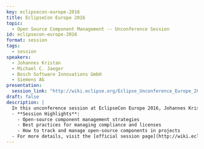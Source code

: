 ```yaml
---
key: eclipsecon-europe-2016
title: EclipseCon Europe 2016
topic: 
  - Open Source Component Management -- Unconference Session
id: eclipsecon-europe-2016
format: session
tags:
  - session
speakers:
  - Johannes Kristan
  - Michael C. Jaeger
  - Bosch Software Innovations GmbH
  - Siemens AG
presentation: 
  session_link: "http://wiki.eclipse.org/Eclipse_Unconference_Europe_2016#Open_Source_Component_Management"
draft: false
description: |
  In this unconference session at EclipseCon Europe 2016, Johannes Kristan from Bosch Software Innovations GmbH and Michael C. Jaeger from Siemens AG discuss open-source component management. The session explores how organizations can manage open-source components effectively, address compliance challenges, and use best practices for component tracking and license management.
  - **Session Highlights**:
    - Open-source component management strategies
    - Best practices for managing compliance and licenses
    - How to track and manage open-source components in projects
  - For more details, visit the [official session page](http://wiki.eclipse.org/Eclipse_Unconference_Europe_2016#Open_Source_Component_Management).
---
```


